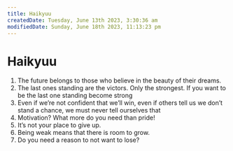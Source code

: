 ```yaml
---
title: Haikyuu
createdDate: Tuesday, June 13th 2023, 3:30:36 am
modifiedDate: Sunday, June 18th 2023, 11:13:23 pm
---
```


# Haikyuu

1. The future belongs to those who believe in the beauty of their dreams.
2. The last ones standing are the victors. Only the strongest. If you want to be the last one standing become strong
3. Even if we’re not confident that we’ll win, even if others tell us we don’t stand a chance, we must never tell ourselves that
4. Motivation? What more do you need than pride!
5. It’s not your place to give up.
6. Being weak means that there is room to grow.
7. Do you need a reason to not want to lose?
